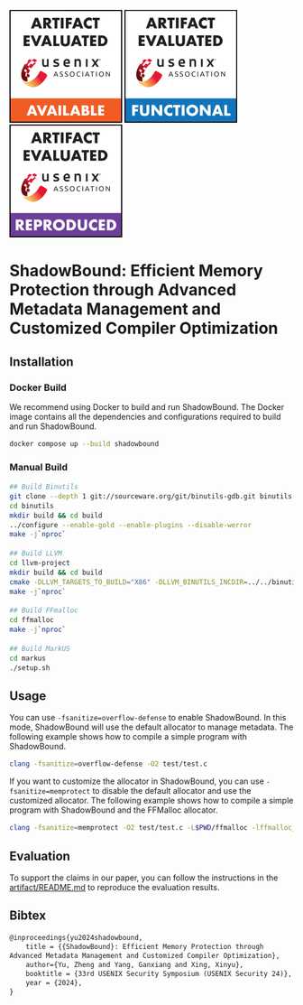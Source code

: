 ![](https://raw.githubusercontent.com/cla7aye15I4nd/cla7aye15i4nd.github.io/main/static/usenixbadges-available.png)
![](https://raw.githubusercontent.com/cla7aye15I4nd/cla7aye15i4nd.github.io/main/static/usenixbadges-functional.png)
![](https://raw.githubusercontent.com/cla7aye15I4nd/cla7aye15i4nd.github.io/main/static/usenixbadges-reproduced.png)

# ShadowBound: Efficient Memory Protection through Advanced Metadata Management and Customized Compiler Optimization

## Installation

### Docker Build

We recommend using Docker to build and run ShadowBound. The Docker image contains all the dependencies and configurations required to build and run ShadowBound.

```bash
docker compose up --build shadowbound
```

### Manual Build

```bash
## Build Binutils
git clone --depth 1 git://sourceware.org/git/binutils-gdb.git binutils -b binutils-2_41-release
cd binutils
mkdir build && cd build
../configure --enable-gold --enable-plugins --disable-werror
make -j`nproc`

## Build LLVM
cd llvm-project
mkdir build && cd build
cmake -DLLVM_TARGETS_TO_BUILD="X86" -DLLVM_BINUTILS_INCDIR=../../binutils/include -DLLVM_ENABLE_PROJECTS="clang;compiler-rt" -DLLVM_BUILD_TESTS=ON -DCMAKE_BUILD_TYPE=Release -DCLANG_ENABLE_OPAQUE_POINTERS=OFF -G "Unix Makefiles" ../llvm
make -j`nproc`

## Build FFmalloc
cd ffmalloc
make -j`nproc`

## Build MarkUS
cd markus
./setup.sh
```

## Usage

You can use `-fsanitize=overflow-defense` to enable ShadowBound. In this mode, ShadowBound will use the default allocator to manage metadata. The following example shows how to compile a simple program with ShadowBound.

```bash
clang -fsanitize=overflow-defense -O2 test/test.c
```

If you want to customize the allocator in ShadowBound, you can use `-fsanitize=memprotect` to disable the default allocator and use the customized allocator. The following example shows how to compile a simple program with ShadowBound and the FFMalloc allocator.

```bash
clang -fsanitize=memprotect -O2 test/test.c -L$PWD/ffmalloc -lffmalloc_st_perf
```

## Evaluation

To support the claims in our paper, you can follow the instructions in the [artifact/README.md](artifact/README.md) to reproduce the evaluation results.

## Bibtex

```
@inproceedings{yu2024shadowbound,
    title = {{ShadowBound}: Efficient Memory Protection through Advanced Metadata Management and Customized Compiler Optimization},
    author={Yu, Zheng and Yang, Ganxiang and Xing, Xinyu},
    booktitle = {33rd USENIX Security Symposium (USENIX Security 24)},
    year = {2024},
}
```
